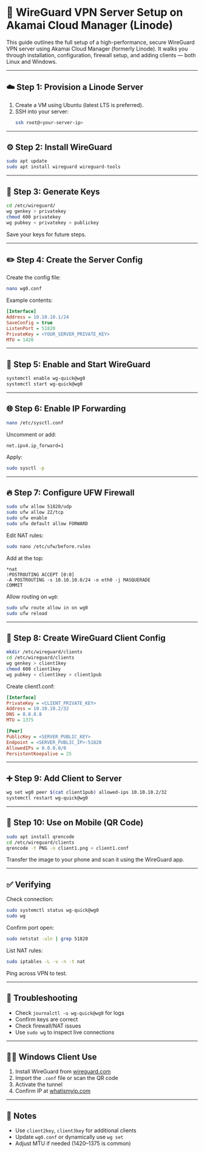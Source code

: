 # 🔐 WireGuard VPN Server Setup on Akamai Cloud Manager (Linode)

This guide outlines the full setup of a high-performance, secure WireGuard VPN server using Akamai Cloud Manager (formerly Linode). It walks you through installation, configuration, firewall setup, and adding clients — both Linux and Windows.

---

## ☁️ Step 1: Provision a Linode Server

1. Create a VM using Ubuntu (latest LTS is preferred).
2. SSH into your server:
   ```bash
   ssh root@<your-server-ip>
   ```

---

## ⚙️ Step 2: Install WireGuard

```bash
sudo apt update
sudo apt install wireguard wireguard-tools
```

---

## 🔑 Step 3: Generate Keys

```bash
cd /etc/wireguard/
wg genkey > privatekey
chmod 600 privatekey
wg pubkey < privatekey > publickey
```

Save your keys for future steps.

---

## ✏️ Step 4: Create the Server Config

Create the config file:
```bash
nano wg0.conf
```

Example contents:
```ini
[Interface]
Address = 10.10.10.1/24
SaveConfig = true
ListenPort = 51820
PrivateKey = <YOUR_SERVER_PRIVATE_KEY>
MTU = 1420
```

---

## 🚀 Step 5: Enable and Start WireGuard

```bash
systemctl enable wg-quick@wg0
systemctl start wg-quick@wg0
```

---

## 🌐 Step 6: Enable IP Forwarding

```bash
nano /etc/sysctl.conf
```

Uncomment or add:
```
net.ipv4.ip_forward=1
```

Apply:
```bash
sudo sysctl -p
```

---

## 🔥 Step 7: Configure UFW Firewall

```bash
sudo ufw allow 51820/udp
sudo ufw allow 22/tcp
sudo ufw enable
sudo ufw default allow FORWARD
```

Edit NAT rules:
```bash
sudo nano /etc/ufw/before.rules
```

Add at the top:
```
*nat
:POSTROUTING ACCEPT [0:0]
-A POSTROUTING -s 10.10.10.0/24 -o eth0 -j MASQUERADE
COMMIT
```

Allow routing on `wg0`:
```bash
sudo ufw route allow in on wg0
sudo ufw reload
```

---

## 🔁 Step 8: Create WireGuard Client Config

```bash
mkdir /etc/wireguard/clients
cd /etc/wireguard/clients
wg genkey > client1key
chmod 600 client1key
wg pubkey < client1key > client1pub
```

Create client1.conf:
```ini
[Interface]
PrivateKey = <CLIENT_PRIVATE_KEY>
Address = 10.10.10.2/32
DNS = 8.8.8.8
MTU = 1375

[Peer]
PublicKey = <SERVER_PUBLIC_KEY>
Endpoint = <SERVER_PUBLIC_IP>:51820
AllowedIPs = 0.0.0.0/0
PersistentKeepalive = 25
```

---

## ➕ Step 9: Add Client to Server

```bash
wg set wg0 peer $(cat client1pub) allowed-ips 10.10.10.2/32
systemctl restart wg-quick@wg0
```

---

## 📱 Step 10: Use on Mobile (QR Code)

```bash
sudo apt install qrencode
cd /etc/wireguard/clients
qrencode -t PNG -o client1.png < client1.conf
```

Transfer the image to your phone and scan it using the WireGuard app.

---

## ✅ Verifying

Check connection:
```bash
sudo systemctl status wg-quick@wg0
sudo wg
```

Confirm port open:
```bash
sudo netstat -uln | grep 51820
```

List NAT rules:
```bash
sudo iptables -L -v -n -t nat
```

Ping across VPN to test.

---

## 🧪 Troubleshooting

- Check `journalctl -u wg-quick@wg0` for logs
- Confirm keys are correct
- Check firewall/NAT issues
- Use `sudo wg` to inspect live connections

---

## 🧑‍💻 Windows Client Use

1. Install WireGuard from [wireguard.com](https://www.wireguard.com/install/)
2. Import the `.conf` file or scan the QR code
3. Activate the tunnel
4. Confirm IP at [whatismyip.com](https://www.whatismyip.com)

---

## 📝 Notes

- Use `client2key`, `client3key` for additional clients
- Update `wg0.conf` or dynamically use `wg set`
- Adjust MTU if needed (1420–1375 is common)
